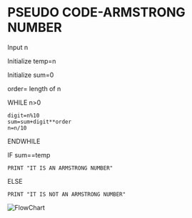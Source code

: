 # __PSEUDO CODE-ARMSTRONG NUMBER__
Input n

Initialize temp=n

Initialize sum=0

order= length of n

WHILE n>0

    digit=n%10
    sum=sum+digit**order
    n=n/10
ENDWHILE

IF sum==temp

    PRINT "IT IS AN ARMSTRONG NUMBER"
ELSE

    PRINT "IT IS NOT AN ARMSTRONG NUMBER"
    
![FlowChart](https://lh5.googleusercontent.com/wF9e-q9ptQqkmQMyTUknba2lLwrXbD_NG8UkpcHDuaYrFaEjjLZ2xH7PkqA_eu8-OSfTU17Zl0SNHGZ5cQ1Bkogntl9qhsGLKDq_t-ce3njvPDBR6ObT=w1280)
